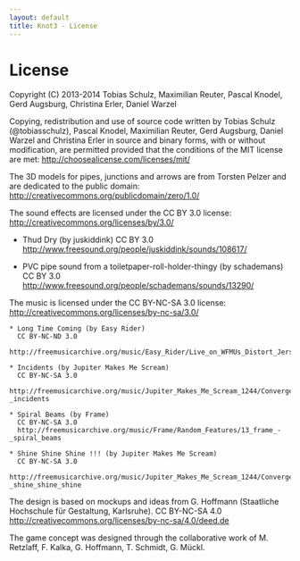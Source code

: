 ```yaml
---
layout: default
title: Knot3 - License
---
```


# License

﻿Copyright (C) 2013-2014 Tobias Schulz, Maximilian Reuter, Pascal Knodel, Gerd Augsburg, Christina Erler, Daniel Warzel

Copying, redistribution and use of source code written by Tobias Schulz (@tobiasschulz), Pascal Knodel, Maximilian Reuter, Gerd Augsburg, Daniel Warzel and Christina Erler in source and binary forms, with or without modification, are permitted provided that the conditions of the MIT license are met: http://choosealicense.com/licenses/mit/

The 3D models for pipes, junctions and arrows are from Torsten Pelzer and are dedicated to the public domain: http://creativecommons.org/publicdomain/zero/1.0/

The sound effects are licensed under the CC BY 3.0 license: http://creativecommons.org/licenses/by/3.0/

* Thud Dry (by juskiddink)
  CC BY 3.0
  http://www.freesound.org/people/juskiddink/sounds/108617/

* PVC pipe sound from a toiletpaper-roll-holder-thingy (by schademans)
  CC BY 3.0
  http://www.freesound.org/people/schademans/sounds/13290/

The music is licensed under the CC BY-NC-SA 3.0 license: http://creativecommons.org/licenses/by-nc-sa/3.0/

    * Long Time Coming (by Easy Rider)
      CC BY-NC-ND 3.0
      http://freemusicarchive.org/music/Easy_Rider/Live_on_WFMUs_Distort_Jersey_City_with_Reed_Dunlea_Jan_14_2014/Long_Time_Coming

    * Incidents (by Jupiter Makes Me Scream)
      CC BY-NC-SA 3.0
      http://freemusicarchive.org/music/Jupiter_Makes_Me_Scream_1244/Converge/05_jupiter_makes_me_scream_-_incidents

    * Spiral Beams (by Frame)
      CC BY-NC-SA 3.0
      http://freemusicarchive.org/music/Frame/Random_Features/13_frame_-_spiral_beams

    * Shine Shine Shine !!! (by Jupiter Makes Me Scream)
      CC BY-NC-SA 3.0
      http://freemusicarchive.org/music/Jupiter_Makes_Me_Scream_1244/Converge/08_jupiter_makes_me_scream_-_shine_shine_shine


  The design is based on mockups and ideas from G. Hoffmann
  (Staatliche Hochschule für Gestaltung, Karlsruhe).
  CC BY-NC-SA 4.0
  http://creativecommons.org/licenses/by-nc-sa/4.0/deed.de
  
  
  The game concept was designed through the collaborative work of
  M. Retzlaff, F. Kalka, G. Hoffmann, T. Schmidt, G. Mückl.


